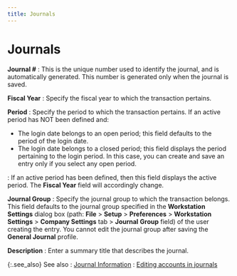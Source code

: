 ```yaml
---
title: Journals
---
```


# Journals


**Journal #**
: This is the unique number used to identify the journal,  and is automatically generated. This number is generated only when the  journal is saved.


**Fiscal Year**
: Specify the fiscal year to which the transaction  pertains.


**Period**
: Specify the period to which the transaction pertains.  If an active period has NOT been defined and:

- The login date  belongs to an open period; this field defaults to the period of the login  date.
- The login date  belongs to a closed period; this field displays the period pertaining  to the login period. In this case, you can create and save an entry only  if you select any open period.

: If an active period has been defined, then this  field displays the active period. The **Fiscal 
 Year** field will accordingly change.


**Journal Group**
: Specify the journal group to which the transaction  belongs. This field defaults to the journal group specified in the **Workstation** **Settings**  dialog box (path: **File** > **Setup** > **Preferences**  > **Workstation Settings** >  **Company Settings** tab > **Journal** **Group**  field) of the user creating the entry. You cannot edit the journal group  after saving the **General Journal**  profile.


**Description**
: Enter a summary  title that describes the journal.


{:.see_also}
See also
: [Journal  Information]({{site.acc_baseurl}}/general-journals/manual-general-journals/manual-general-journal-details/journal_information_manual_gj.html)
: [Editing  accounts in journals]({{site.acc_baseurl}}/misc/editing_accounts_in_journals_accounting.html)
